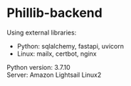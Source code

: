 # Phillib-backend

Using external libraries:

* Python: sqlalchemy, fastapi, uvicorn  
* Linux: mailx, certbot, nginx

Python version: 3.7.10  
Server: Amazon Lightsail Linux2
